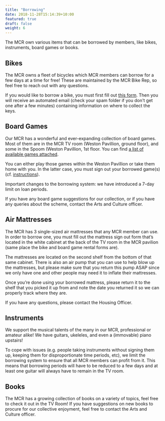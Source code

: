 ```yaml
---
title: "Borrowing"
date: 2018-11-28T15:14:39+10:00
featured: true
draft: false
weight: 6
---
```


The MCR own various items that can be borrowed by members, like bikes, instruments, board games or books. 

## Bikes

The MCR owns a fleet of bicycles which MCR members can borrow for a few days at a time for free! These are maintained by the MCR Bike Rep, so feel free to reach out with any questions.

If you would like to borrow a bike, you must first fill out [this form](https://forms.gle/VksiSh5ob1MFiUm17). Then you will receive an automated email (check your spam folder if you don't get one after a few minutes) containing information on where to collect the keys.

## Board Games

Our MCR has a wonderful and ever-expanding collection of board games. Most of them are in the MCR TV room (Weston Pavillion, ground floor), and some in the Spoom (Weston Pavillion, 1st floor. You can find [a list of available games attached](/docs/Gameslist.pdf).

You can either play those games within the Weston Pavillion or take them home with you. In the latter case, you must sign out your borrowed game(s) (cf. [instructions](/docs/Instructions_games.pdf)).

Important changes to the borrowing system: we have introduced a 7-day limit on loan periods.

If you have any board game suggestions for our collection, or if you have any queries about the scheme, contact the Arts and Culture officer. 

## Air Mattresses

The MCR has 3 single-sized air mattresses that any MCR member can use. In order to borrow one, you must fill out the mattress sign out form that’s located in the white cabinet at the back of the TV room in the MCR pavilion (same place the bike and board game rental forms are). 

The mattresses are located on the second shelf from the bottom of that same cabinet. There is also an air pump that you can use to help blow up the mattresses, but please make sure that you return this pump ASAP since we only have one and other people may need it to inflate their mattresses. 

Once you’re done using your borrowed mattress, please return it to the shelf that you picked it up from and note the date you returned it so we can properly track where they are. 

If you have any questions, please contact the Housing Officer.

## Instruments

We support the musical talents of the many in our MCR, professional or amateur alike! We have guitars, ukeleles, and even a (immovable) piano upstairs!

To cope with issues (e.g. people taking instruments without signing them up, keeping them for disproportionate time periods, etc), we limit the borrowing system to ensure that all MCR members can profit from it. This means that borrowing periods will have to be reduced to a few days and at least one guitar will always have to remain in the TV room.


## Books

The MCR has a growing collection of books on a variety of topics, feel free to check it out in the TV Room! If you have suggestions on new books to procure for our collective enjoyment, feel free to contact the Arts and Culture officer.